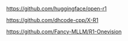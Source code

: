 https://github.com/huggingface/open-r1

https://github.com/dhcode-cpp/X-R1


https://github.com/Fancy-MLLM/R1-Onevision